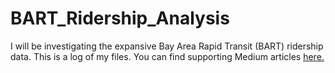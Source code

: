 # BART_Ridership_Analysis
I will be investigating the expansive Bay Area Rapid Transit (BART) ridership data. This is a log of my files. You can find supporting Medium articles [here.]((https://medium.com/@atmikapai))
